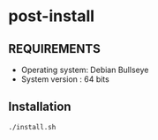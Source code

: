 # post-install
## REQUIREMENTS
- Operating system: Debian Bullseye
- System version : 64 bits
## Installation
```bash
./install.sh
```
